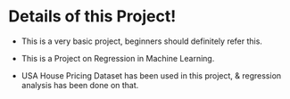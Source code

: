 # Details of this Project!

* This is a very basic project, beginners should definitely refer this.

* This is a Project on Regression in Machine Learning.

* USA House Pricing Dataset has been used in this project, & regression analysis has been done on that. 